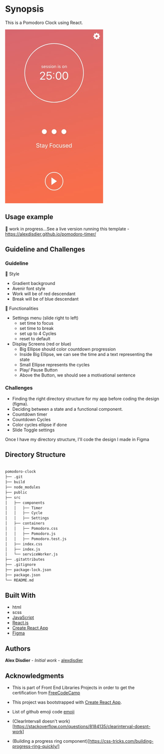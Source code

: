 # Synopsis

This is a Pomodoro Clock using React.

![screenshot of the Pomodoro clock](/src/screenshot.jpg?raw=true "screenshot of a Pomodoro clock")

## Usage example

:construction: work in progress...See a live version running this template - https://alexdisdier.github.io/pomodoro-timer/

## Guideline and Challenges

### Guideline

:art: Style
* Gradient background
* Avenir font style
* Work will be of red descendant
* Break will be of blue descendant

:wrench: Functionalities
* Settings menu (slide right to left)
  * set time to focus
  * set time to break
  * set up to 4 Cycles
  * reset to default
* Display Screens (red or blue)
  * Big Ellipse should color countdown progression
  * Inside Big Ellipse, we can see the time and a text representing the state
  * Small Ellipse represents the cycles
  * Play/ Pause Button
  * Above the Button, we should see a motivational sentence

### Challenges

* Finding the right directory structure for my app before coding the design (figma). 
* Deciding between a state and a functional component. 
* Countdown timer
* Countdown Cycles
* Color cycles ellipse if done
* Slide Toggle settings 

Once I have my directory structure, I'll code the design I made in Figma

## Directory Structure

```bash

pomodoro-clock
├── .git
├── build
├── node_modules
├── public
├── src
│   ├── components
│   │   ├── Timer
│   │   ├── Cycle
│   │   ├── Settings
│   ├── containers
│   │   ├── Pomodoro.css
│   │   ├── Pomodoro.js
│   │   ├── Pomodoro.test.js
│   ├── index.css
│   ├── index.js
│   └── serviceWorker.js
├── .gitattributes
├── .gitignore
├── package-lock.json
├── package.json
└── README.md

```

## Built With

* html
* scss
* [JavaScript](https://developer.mozilla.org/bm/docs/Web/JavaScript)
* [React.js](https://reactjs.org/docs/hello-world.html)
* [Create React App](https://facebook.github.io/create-react-app/docs/getting-started)
* [Figma](https://www.figma.com/file/YBeuYLtXG7TJWOaQIG61DCjQ/Pomodoro-web-app?node-id=0%3A1)

## Authors

**Alex Disdier** - *Initial work* - [alexdisdier](https://github.com/alexdisdier)

## Acknowledgments

* This is part of Front End Libraries Projects in order to get the certification from [FreeCodeCamp](https://learn.freecodecamp.org/front-end-libraries/front-end-libraries-projects/build-a-javascript-calculator)

* This project was bootstrapped with [Create React App](https://github.com/facebook/create-react-app).

* List of github emoji code [emoji](https://gist.github.com/parmentf/035de27d6ed1dce0b36a)

* (ClearIntervall doesn't work)[https://stackoverflow.com/questions/8184135/clearinterval-doesnt-work]

* (Building a progress ring component)[https://css-tricks.com/building-progress-ring-quickly/]